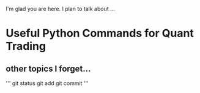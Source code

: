 I'm glad you are here. I plan to talk about ...
# Useful Python Commands for Quant Trading
## other topics I forget...

'''
git status
git add
git commit
'''
